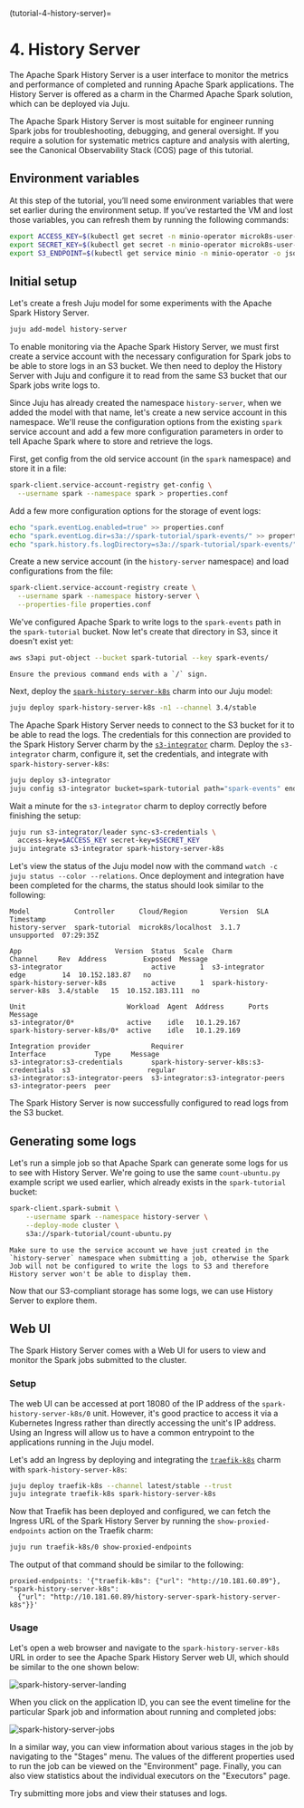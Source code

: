 (tutorial-4-history-server)=
# 4. History Server

The Apache Spark History Server is a user interface to monitor the metrics and performance of completed and running Apache Spark applications. The History Server is offered as a charm in the Charmed Apache Spark solution, which can be deployed via Juju.

The Apache Spark History Server is most suitable for engineer running Spark jobs for troubleshooting, debugging, and general oversight. If you require a solution for systematic metrics capture and analysis with alerting, see the Canonical Observability Stack (COS) page of this tutorial.

## Environment variables

At this step of the tutorial, you’ll need some environment variables that were set earlier during the environment setup.
If you’ve restarted the VM and lost those variables, you can refresh them by running the following commands:

```bash
export ACCESS_KEY=$(kubectl get secret -n minio-operator microk8s-user-1 -o jsonpath='{.data.CONSOLE_ACCESS_KEY}' | base64 -d)
export SECRET_KEY=$(kubectl get secret -n minio-operator microk8s-user-1 -o jsonpath='{.data.CONSOLE_SECRET_KEY}' | base64 -d)
export S3_ENDPOINT=$(kubectl get service minio -n minio-operator -o jsonpath='{.spec.clusterIP}')
```

## Initial setup

Let's create a fresh Juju model for some experiments with the Apache Spark History Server.

```bash
juju add-model history-server
```

To enable monitoring via the Apache Spark History Server, we must first create a service account with the necessary configuration for Spark jobs to be able to store logs in an S3 bucket. We then need to deploy the History Server with Juju and configure it to read from the same S3 bucket that our Spark jobs write logs to.

Since Juju has already created the namespace `history-server`, when we added the model with that name, let's create a new service account in this namespace. 
We'll reuse the configuration options from the existing `spark` service account and add a few more configuration parameters in order to tell Apache Spark where to store and retrieve the logs.

First, get config from the old service account (in the `spark` namespace) and store it in a file:

```bash
spark-client.service-account-registry get-config \
  --username spark --namespace spark > properties.conf
```

Add a few more configuration options for the storage of event logs:

```bash
echo "spark.eventLog.enabled=true" >> properties.conf
echo "spark.eventLog.dir=s3a://spark-tutorial/spark-events/" >> properties.conf
echo "spark.history.fs.logDirectory=s3a://spark-tutorial/spark-events/" >> properties.conf
```

Create a new service account (in the `history-server` namespace) and load configurations from the file:

```bash
spark-client.service-account-registry create \
  --username spark --namespace history-server \
  --properties-file properties.conf
```

We've configured Apache Spark to write logs to the `spark-events` path in the `spark-tutorial` bucket.
Now let's create that directory in S3, since it doesn't exist yet:

```bash
aws s3api put-object --bucket spark-tutorial --key spark-events/
```

```{note}
Ensure the previous command ends with a `/` sign.
```

Next, deploy the [`spark-history-server-k8s`](https://github.com/canonical/spark-history-server-k8s-operator) charm into our Juju model:

```bash
juju deploy spark-history-server-k8s -n1 --channel 3.4/stable
```

The Apache Spark History Server needs to connect to the S3 bucket for it to be able to read the logs.
The credentials for this connection are provided to the Spark History Server charm by the [`s3-integrator`](https://github.com/canonical/s3-integrator) charm. 
Deploy the `s3-integrator` charm, configure it, set the credentials, and integrate with `spark-history-server-k8s`:

```bash
juju deploy s3-integrator
juju config s3-integrator bucket=spark-tutorial path="spark-events" endpoint=http://$S3_ENDPOINT
```

Wait a minute for the `s3-integrator` charm to deploy correctly before finishing the setup:

```bash
juju run s3-integrator/leader sync-s3-credentials \
  access-key=$ACCESS_KEY secret-key=$SECRET_KEY
juju integrate s3-integrator spark-history-server-k8s
```

Let's view the status of the Juju model now with the command `watch -c juju status --color --relations`. Once deployment and integration have been completed for the charms, the status should look similar to the following:

```
Model           Controller      Cloud/Region        Version  SLA          Timestamp
history-server  spark-tutorial  microk8s/localhost  3.1.7    unsupported  07:29:35Z

App                       Version  Status  Scale  Charm                     Channel     Rev  Address         Exposed  Message
s3-integrator                      active      1  s3-integrator             edge         14  10.152.183.87   no       
spark-history-server-k8s           active      1  spark-history-server-k8s  3.4/stable   15  10.152.183.111  no       

Unit                         Workload  Agent  Address      Ports  Message
s3-integrator/0*             active    idle   10.1.29.167         
spark-history-server-k8s/0*  active    idle   10.1.29.169         

Integration provider               Requirer                                 Interface            Type     Message
s3-integrator:s3-credentials       spark-history-server-k8s:s3-credentials  s3                   regular  
s3-integrator:s3-integrator-peers  s3-integrator:s3-integrator-peers        s3-integrator-peers  peer   
```

The Spark History Server is now successfully configured to read logs from the S3 bucket.

## Generating some logs

Let's run a simple job so that Apache Spark can generate some logs for us to see with History Server. We're going to use the same `count-ubuntu.py` example script we used earlier, which already exists in the `spark-tutorial` bucket:

```bash
spark-client.spark-submit \
    --username spark --namespace history-server \
    --deploy-mode cluster \
    s3a://spark-tutorial/count-ubuntu.py
```

```{note}
Make sure to use the service account we have just created in the `history-server` namespace when submitting a job, otherwise the Spark Job will not be configured to write the logs to S3 and therefore History server won't be able to display them.
```

Now that our S3-compliant storage has some logs, we can use History Server to explore them.

## Web UI

The Spark History Server comes with a Web UI for users to view and monitor the Spark jobs submitted to the cluster.

### Setup

The web UI can be accessed at port 18080 of the IP address of the `spark-history-server-k8s/0` unit. However, it's good practice to access it via a Kubernetes Ingress rather than directly accessing the unit's IP address. Using an Ingress will allow us to have a common entrypoint to the applications running in the Juju model. 

Let's add an Ingress by deploying and integrating the [`traefik-k8s`](https://charmhub.io/traefik-k8s) charm with `spark-history-server-k8s`:

```bash
juju deploy traefik-k8s --channel latest/stable --trust
juju integrate traefik-k8s spark-history-server-k8s
```

Now that Traefik has been deployed and configured, we can fetch the Ingress URL of the Spark History Server by running the `show-proxied-endpoints` action on the Traefik charm:

```bash
juju run traefik-k8s/0 show-proxied-endpoints
```

The output of that command should be similar to the following:

```text
proxied-endpoints: '{"traefik-k8s": {"url": "http://10.181.60.89"}, "spark-history-server-k8s":
  {"url": "http://10.181.60.89/history-server-spark-history-server-k8s"}}'
```

### Usage

Let's open a web browser and navigate to the `spark-history-server-k8s` URL in order to see the Apache Spark History Server web UI, which should be similar to the one shown below:

![spark-history-server-landing](https://assets.ubuntu.com/v1/b4e09c75-spark-history-server-landing.png)

When you click on the application ID, you can see the event timeline for the particular Spark job and information about running and completed jobs:

![spark-history-server-jobs](https://assets.ubuntu.com/v1/0ae8e6da-spark-history-server-jobs.png)

In a similar way, you can view information about various stages in the job by navigating to the "Stages" menu. The values of the different properties used to run the job can be viewed on the "Environment" page. Finally, you can also view statistics about the individual executors on the "Executors" page. 

Try submitting more jobs and view their statuses and logs.

